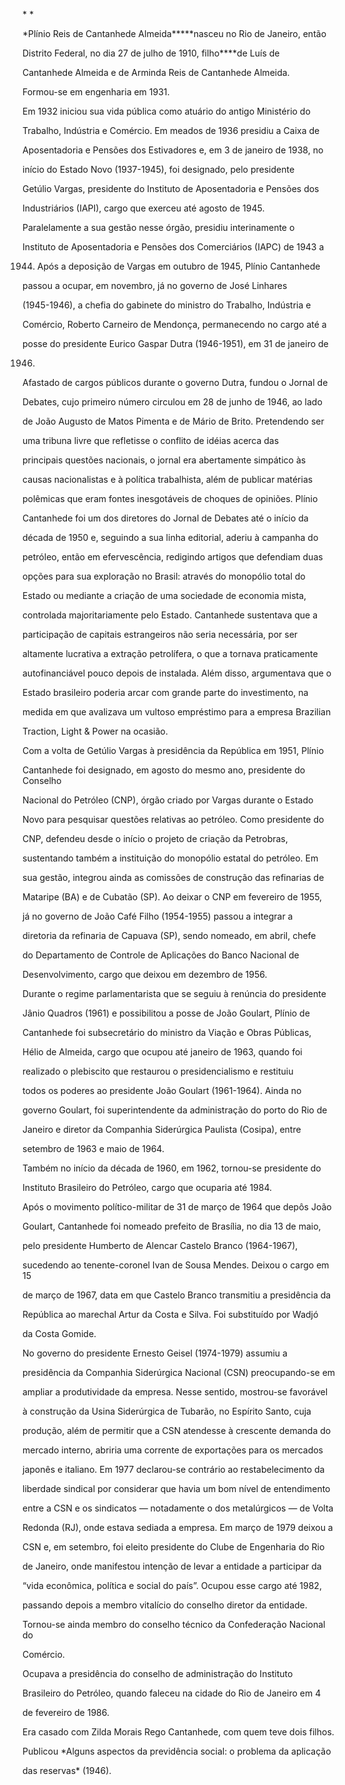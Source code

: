 

* *



*Plínio Reis de Cantanhede Almeida*****nasceu no Rio de Janeiro, então

Distrito Federal, no dia 27 de julho de 1910, filho****de Luís de

Cantanhede Almeida e de Arminda Reis de Cantanhede Almeida.



Formou-se em engenharia em 1931.



Em 1932 iniciou sua vida pública como atuário do antigo Ministério do

Trabalho, Indústria e Comércio. Em meados de 1936 presidiu a Caixa de

Aposentadoria e Pensões dos Estivadores e, em 3 de janeiro de 1938, no

início do Estado Novo (1937-1945), foi designado, pelo presidente

Getúlio Vargas, presidente do Instituto de Aposentadoria e Pensões dos

Industriários (IAPI), cargo que exerceu até agosto de 1945.

Paralelamente a sua gestão nesse órgão, presidiu interinamente o

Instituto de Aposentadoria e Pensões dos Comerciários (IAPC) de 1943 a

1944. Após a deposição de Vargas em outubro de 1945, Plínio Cantanhede

passou a ocupar, em novembro, já no governo de José Linhares

(1945-1946), a chefia do gabinete do ministro do Trabalho, Indústria e

Comércio, Roberto Carneiro de Mendonça, permanecendo no cargo até a

posse do presidente Eurico Gaspar Dutra (1946-1951), em 31 de janeiro de

1946.



Afastado de cargos públicos durante o governo Dutra, fundou o Jornal de

Debates, cujo primeiro número circulou em 28 de junho de 1946, ao lado

de João Augusto de Matos Pimenta e de Mário de Brito. Pretendendo ser

uma tribuna livre que refletisse o conflito de idéias acerca das

principais questões nacionais, o jornal era abertamente simpático às

causas nacionalistas e à política trabalhista, além de publicar matérias

polêmicas que eram fontes inesgotáveis de choques de opiniões. Plínio

Cantanhede foi um dos diretores do Jornal de Debates até o início da

década de 1950 e, seguindo a sua linha editorial, aderiu à campanha do

petróleo, então em efervescência, redigindo artigos que defendiam duas

opções para sua exploração no Brasil: através do monopólio total do

Estado ou mediante a criação de uma sociedade de economia mista,

controlada majoritariamente pelo Estado. Cantanhede sustentava que a

participação de capitais estrangeiros não seria necessária, por ser

altamente lucrativa a extração petrolífera, o que a tornava praticamente

autofinanciável pouco depois de instalada. Além disso, argumentava que o

Estado brasileiro poderia arcar com grande parte do investimento, na

medida em que avalizava um vultoso empréstimo para a empresa Brazilian

Traction, Light & Power na ocasião.



Com a volta de Getúlio Vargas à presidência da República em 1951, Plínio

Cantanhede foi designado, em agosto do mesmo ano, presidente do Conselho

Nacional do Petróleo (CNP), órgão criado por Vargas durante o Estado

Novo para pesquisar questões relativas ao petróleo. Como presidente do

CNP, defendeu desde o início o projeto de criação da Petrobras,

sustentando também a instituição do monopólio estatal do petróleo. Em

sua gestão, integrou ainda as comissões de construção das refinarias de

Mataripe (BA) e de Cubatão (SP). Ao deixar o CNP em fevereiro de 1955,

já no governo de João Café Filho (1954-1955) passou a integrar a

diretoria da refinaria de Capuava (SP), sendo nomeado, em abril, chefe

do Departamento de Controle de Aplicações do Banco Nacional de

Desenvolvimento, cargo que deixou em dezembro de 1956.



Durante o regime parlamentarista que se seguiu à renúncia do presidente

Jânio Quadros (1961) e possibilitou a posse de João Goulart, Plínio de

Cantanhede foi subsecretário do ministro da Viação e Obras Públicas,

Hélio de Almeida, cargo que ocupou até janeiro de 1963, quando foi

realizado o plebiscito que restaurou o presidencialismo e restituiu

todos os poderes ao presidente João Goulart (1961-1964). Ainda no

governo Goulart, foi superintendente da administração do porto do Rio de

Janeiro e diretor da Companhia Siderúrgica Paulista (Cosipa), entre

setembro de 1963 e maio de 1964.



Também no início da década de 1960, em 1962, tornou-se presidente do

Instituto Brasileiro do Petróleo, cargo que ocuparia até 1984.



Após o movimento político-militar de 31 de março de 1964 que depôs João

Goulart, Cantanhede foi nomeado prefeito de Brasília, no dia 13 de maio,

pelo presidente Humberto de Alencar Castelo Branco (1964-1967),

sucedendo ao tenente-coronel Ivan de Sousa Mendes. Deixou o cargo em 15

de março de 1967, data em que Castelo Branco transmitiu a presidência da

República ao marechal Artur da Costa e Silva. Foi substituído por Wadjó

da Costa Gomide.



No governo do presidente Ernesto Geisel (1974-1979) assumiu a

presidência da Companhia Siderúrgica Nacional (CSN) preocupando-se em

ampliar a produtividade da empresa. Nesse sentido, mostrou-se favorável

à construção da Usina Siderúrgica de Tubarão, no Espírito Santo, cuja

produção, além de permitir que a CSN atendesse à crescente demanda do

mercado interno, abriria uma corrente de exportações para os mercados

japonês e italiano. Em 1977 declarou-se contrário ao restabelecimento da

liberdade sindical por considerar que havia um bom nível de entendimento

entre a CSN e os sindicatos — notadamente o dos metalúrgicos — de Volta

Redonda (RJ), onde estava sediada a empresa. Em março de 1979 deixou a

CSN e, em setembro, foi eleito presidente do Clube de Engenharia do Rio

de Janeiro, onde manifestou intenção de levar a entidade a participar da

“vida econômica, política e social do país”. Ocupou esse cargo até 1982,

passando depois a membro vitalício do conselho diretor da entidade.



Tornou-se ainda membro do conselho técnico da Confederação Nacional do

Comércio.



Ocupava a presidência do conselho de administração do Instituto

Brasileiro do Petróleo, quando faleceu na cidade do Rio de Janeiro em 4

de fevereiro de 1986.



Era casado com Zilda Morais Rego Cantanhede, com quem teve dois filhos.



Publicou *Alguns aspectos da previdência social: o problema da aplicação

das reservas* (1946).



 



 



